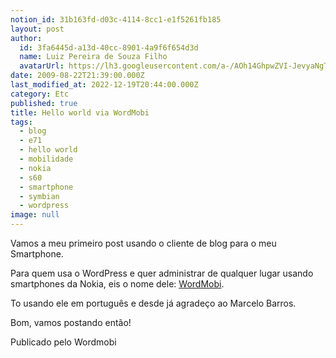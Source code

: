 ```yaml
---
notion_id: 31b163fd-d03c-4114-8cc1-e1f5261fb185
layout: post
author:
  id: 3fa6445d-a13d-40cc-8901-4a9f6f654d3d
  name: Luiz Pereira de Souza Filho
  avatarUrl: https://lh3.googleusercontent.com/a-/AOh14GhpwZVI-JevyaNgTdlrOT6YN20cI6V9Kxtq38Ij8AQ=s100
date: 2009-08-22T21:39:00.000Z
last_modified_at: 2022-12-19T20:44:00.000Z
category: Etc
published: true
title: Hello world via WordMobi
tags:
  - blog
  - e71
  - hello world
  - mobilidade
  - nokia
  - s60
  - smartphone
  - symbian
  - wordpress
image: null
---
```


Vamos a meu primeiro post usando o cliente de blog para o meu Smartphone.

Para quem usa o WordPress e quer administrar de qualquer lugar usando smartphones da Nokia, eis o nome dele: [WordMobi](http://code.google.com/p/wordmobi/).

To usando ele em português e desde já agradeço ao Marcelo Barros.

Bom, vamos postando então!

Publicado pelo Wordmobi

